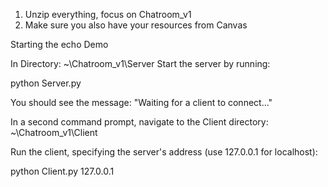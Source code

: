 1. Unzip everything, focus on Chatroom_v1
2. Make sure you also have your resources from Canvas

Starting the echo Demo

In Directory:
~\Chatroom_v1\Server
Start the server by running:

python Server.py

You should see the message: "Waiting for a client to connect..."

In a second command prompt, navigate to the Client directory:
~\Chatroom_v1\Client

Run the client, specifying the server's address (use 127.0.0.1 for localhost):

python Client.py 127.0.0.1
